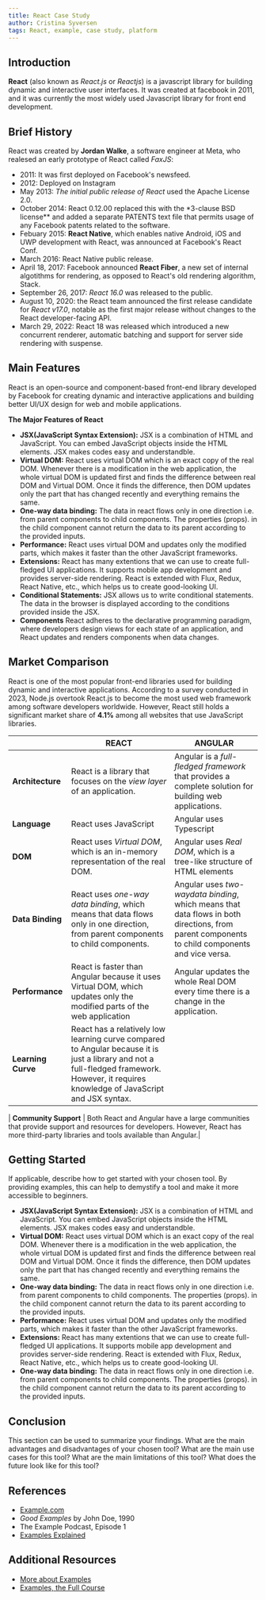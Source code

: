 ```yaml
---
title: React Case Study
author: Cristina Syversen
tags: React, example, case study, platform
---
```


## Introduction

**React** (also known as _React.js_ or _Reactjs_) is a javascript library for building dynamic and interactive user interfaces. It was created at facebook in 2011, and it was currently the most widely used Javascript library for front end development.

## Brief History

React was created by **Jordan Walke**, a software engineer at Meta, who realesed an early prototype of React called _FaxJS_:

-   2011: It was first deployed on Facebook's newsfeed.
-   2012: Deployed on Instagram
-   May 2013: _The initial public release of React_ used the Apache License 2.0.
-   October 2014: React 0.12.00 replaced this with the \*3-clause BSD license\*\* and added a separate PATENTS text file that permits usage of any Facebook patents related to the software.
-   Febuary 2015: **React Native**, which enables native Android, iOS and UWP development with React, was announced at Facebook's React Conf.
-   March 2016: React Native public release.
-   April 18, 2017: Facebook announced **React Fiber**, a new set of internal algotithms for rendering, as opposed to React's old rendering algorithm, Stack.
-   September 26, 2017: _React 16.0_ was released to the public.
-   August 10, 2020: the React team announced the first release candidate for _React v17.0_, notable as the first major release without changes to the React developer-facing API.
-   March 29, 2022: React 18 was released which introduced a new concurrent renderer, automatic batching and support for server side rendering with suspense.

## Main Features

React is an open-source and component-based front-end library developed by Facebook for creating dynamic and interactive applications and building better UI/UX design for web and mobile applications.

**The Major Features of React**

-   **JSX(JavaScript Syntax Extension):** JSX is a combination of HTML and JavaScript. You can embed JavaScript objects inside the HTML elements. JSX makes codes easy and understandble.
-   **Virtual DOM:** React uses virtual DOM which is an exact copy of the real DOM. Whenever there is a modification in the web application, the whole virtual DOM is updated first and finds the difference between real DOM and Virtual DOM. Once it finds the difference, then DOM updates only the part that has changed recently and everything remains the same.
-   **One-way data binding:** The data in react flows only in one direction i.e. from parent components to child components. The properties (props). in the child component cannot return the data to its parent according to the provided inputs.
-   **Performance:** React uses virtual DOM and updates only the modified parts, which makes it faster than the other JavaScript frameworks.
-   **Extensions:** React has many extentions that we can use to create full-fledged UI applications. It supports mobile app development and provides server-side rendering. React is extended with Flux, Redux, React Native, etc., which helps us to create good-looking UI.
-   **Conditional Statements:** JSX allows us to write conditional statements. The data in the browser is displayed according to the conditions provided inside the JSX.
-   **Components** React adheres to the declarative programming paradigm, where developers design views for each state of an application, and React updates and renders components when data changes.

## Market Comparison

React is one of the most popular front-end libraries used for building dynamic and interactive applications. According to a survey conducted in 2023, Node.js overtook React.js to become the most used web framework among software developers worldwide. However, React still holds a significant market share of **4.1%** among all websites that use JavaScript libraries.

|                    | **REACT**                                                                                                                                                                                 | **ANGULAR**                                                                                                                                    |
| ------------------ | ----------------------------------------------------------------------------------------------------------------------------------------------------------------------------------------- | ---------------------------------------------------------------------------------------------------------------------------------------------- |
| **Architecture**   | React is a library that focuses on the _view layer_ of an application.                                                                                                                    | Angular is a _full-fledged framework_ that provides a complete solution for building web applications.                                         |
| **Language**       | React uses JavaScript                                                                                                                                                                     | Angular uses Typescript                                                                                                                        |
| **DOM**            | React uses _Virtual DOM_, which is an in-memory representation of the real DOM.                                                                                                           | Angular uses _Real DOM_, which is a tree-like structure of HTML elements                                                                       |
| **Data Binding**   | React uses _one-way data binding_, which means that data flows only in one direction, from parent components to child components.                                                         | Angular uses _two-waydata binding_, which means that data flows in both directions, from parent components to child components and vice versa. |
| **Performance**    | React is faster than Angular because it uses Virtual DOM, which updates only the modified parts of the web application                                                                    | Angular updates the whole Real DOM every time there is a change in the application.                                                            |
| **Learning Curve** | React has a relatively low learning curve compared to Angular because it is just a library and not a full-fledged framework. However, it requires knowledge of JavaScript and JSX syntax. |

| **Community Support** | Both React and Angular have a large communities that provide support and resources for developers. However, React has more third-party libraries and tools available than Angular.|

## Getting Started

If applicable, describe how to get started with your chosen tool. By providing examples, this can help to demystify a tool and make it more accessible to beginners.

-   **JSX(JavaScript Syntax Extension):** JSX is a combination of HTML and JavaScript. You can embed JavaScript objects inside the HTML elements. JSX makes codes easy and understandble.
-   **Virtual DOM:** React uses virtual DOM which is an exact copy of the real DOM. Whenever there is a modification in the web application, the whole virtual DOM is updated first and finds the difference between real DOM and Virtual DOM. Once it finds the difference, then DOM updates only the part that has changed recently and everything remains the same.
-   **One-way data binding:** The data in react flows only in one direction i.e. from parent components to child components. The properties (props). in the child component cannot return the data to its parent according to the provided inputs.
-   **Performance:** React uses virtual DOM and updates only the modified parts, which makes it faster than the other JavaScript frameworks.
-   **Extensions:** React has many extentions that we can use to create full-fledged UI applications. It supports mobile app development and provides server-side rendering. React is extended with Flux, Redux, React Native, etc., which helps us to create good-looking UI.
-   **One-way data binding:** The data in react flows only in one direction i.e. from parent components to child components. The properties (props). in the child component cannot return the data to its parent according to the provided inputs.

## Conclusion

This section can be used to summarize your findings. What are the main advantages and disadvantages of your chosen tool? What are the main use cases for this tool? What are the main limitations of this tool? What does the future look like for this tool?

## References

-   [Example.com](https://example.com)
-   _Good Examples_ by John Doe, 1990
-   The Example Podcast, Episode 1
-   [Examples Explained](https://youtu.be/dQw4w9WgXcQ)

## Additional Resources

-   [More about Examples](https://example.com)
-   [Examples, the Full Course](https://youtu.be/dQw4w9WgXcQ)
